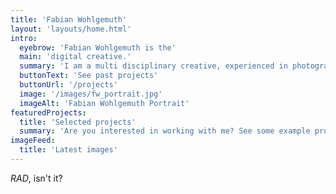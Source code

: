 ```yaml
---
title: 'Fabian Wohlgemuth'
layout: 'layouts/home.html'
intro:
  eyebrow: 'Fabian Wohlgemuth is the'
  main: 'digital creative.'
  summary: 'I am a multi disciplinary creative, experienced in photography, graphic design, web development, and teaching & consulting.'
  buttonText: 'See past projects'
  buttonUrl: '/projects'
  image: '/images/fw_portrait.jpg'
  imageAlt: 'Fabian Wohlgemuth Portrait'
featuredProjects:
  title: 'Selected projects'
  summary: 'Are you interested in working with me? See some example projects I did for clients or for fun.'
imageFeed:
  title: 'Latest images'
---
```


_RAD_, isn't it?
